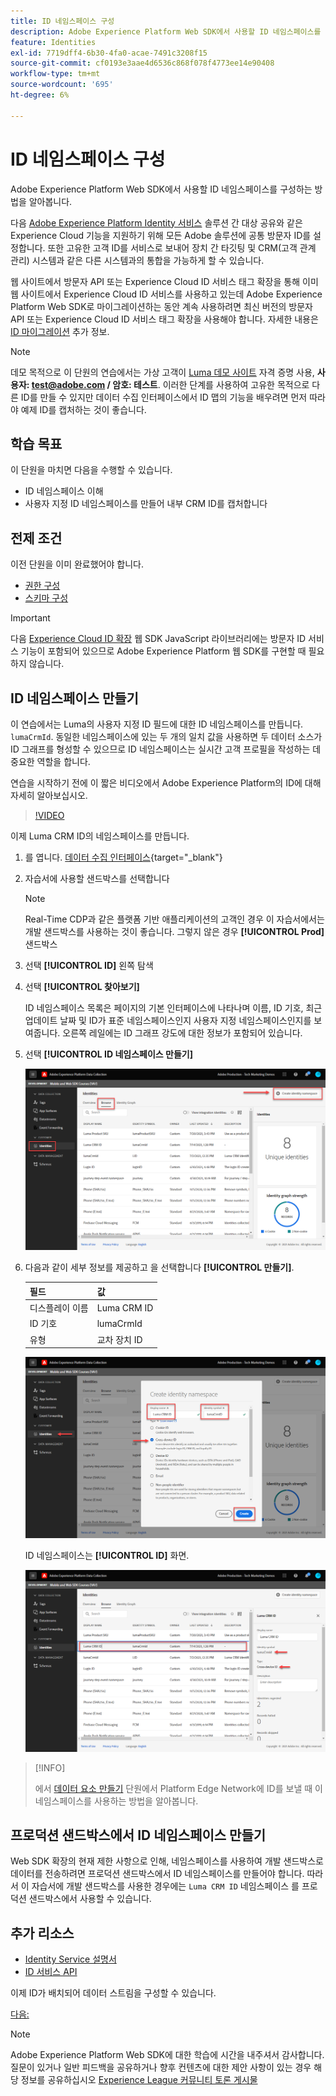```yaml
---
title: ID 네임스페이스 구성
description: Adobe Experience Platform Web SDK에서 사용할 ID 네임스페이스를 구성하는 방법을 알아봅니다. 이 단원은 웹 SDK를 사용하여 Adobe Experience Cloud 구현 자습서의 일부입니다.
feature: Identities
exl-id: 7719dff4-6b30-4fa0-acae-7491c3208f15
source-git-commit: cf0193e3aae4d6536c868f078f4773ee14e90408
workflow-type: tm+mt
source-wordcount: '695'
ht-degree: 6%

---
```


# ID 네임스페이스 구성

Adobe Experience Platform Web SDK에서 사용할 ID 네임스페이스를 구성하는 방법을 알아봅니다.

다음 [Adobe Experience Platform Identity 서비스](https://experienceleague.adobe.com/docs/id-service/using/home.html) 솔루션 간 대상 공유와 같은 Experience Cloud 기능을 지원하기 위해 모든 Adobe 솔루션에 공통 방문자 ID를 설정합니다. 또한 고유한 고객 ID를 서비스로 보내어 장치 간 타깃팅 및 CRM(고객 관계 관리) 시스템과 같은 다른 시스템과의 통합을 가능하게 할 수 있습니다.

웹 사이트에서 방문자 API 또는 Experience Cloud ID 서비스 태그 확장을 통해 이미 웹 사이트에서 Experience Cloud ID 서비스를 사용하고 있는데 Adobe Experience Platform Web SDK로 마이그레이션하는 동안 계속 사용하려면 최신 버전의 방문자 API 또는 Experience Cloud ID 서비스 태그 확장을 사용해야 합니다. 자세한 내용은 [ID 마이그레이션](https://experienceleague.adobe.com/docs/experience-platform/edge/identity/overview.html?lang=en) 추가 정보.

>[!NOTE]
>
> 데모 목적으로 이 단원의 연습에서는 가상 고객이 [Luma 데모 사이트](https://luma.enablementadobe.com/content/luma/us/en.html) 자격 증명 사용, **사용자: test@adobe.com / 암호: 테스트**. 이러한 단계를 사용하여 고유한 목적으로 다른 ID를 만들 수 있지만 데이터 수집 인터페이스에서 ID 맵의 기능을 배우려면 먼저 따라야 예제 ID를 캡처하는 것이 좋습니다.

## 학습 목표

이 단원을 마치면 다음을 수행할 수 있습니다.

* ID 네임스페이스 이해
* 사용자 지정 ID 네임스페이스를 만들어 내부 CRM ID를 캡처합니다


## 전제 조건

이전 단원을 이미 완료했어야 합니다.

* [권한 구성](configure-permissions.md)
* [스키마 구성](configure-schemas.md)

>[!IMPORTANT]
>
>다음 [Experience Cloud ID 확장](https://exchange.adobe.com/experiencecloud.details.100160.adobe-experience-cloud-id-launch-extension.html) 웹 SDK JavaScript 라이브러리에는 방문자 ID 서비스 기능이 포함되어 있으므로 Adobe Experience Platform 웹 SDK를 구현할 때 필요하지 않습니다.

## ID 네임스페이스 만들기

이 연습에서는 Luma의 사용자 지정 ID 필드에 대한 ID 네임스페이스를 만듭니다. `lumaCrmId`. 동일한 네임스페이스에 있는 두 개의 일치 값을 사용하면 두 데이터 소스가 ID 그래프를 형성할 수 있으므로 ID 네임스페이스는 실시간 고객 프로필을 작성하는 데 중요한 역할을 합니다.

연습을 시작하기 전에 이 짧은 비디오에서 Adobe Experience Platform의 ID에 대해 자세히 알아보십시오.
>[!VIDEO](https://video.tv.adobe.com/v/27841?quality=12&learn=on)

이제 Luma CRM ID의 네임스페이스를 만듭니다.

1. 를 엽니다. [데이터 수집 인터페이스](https://launch.adobe.com/){target=&quot;_blank&quot;}
1. 자습서에 사용할 샌드박스를 선택합니다

   >[!NOTE]
   >
   >Real-Time CDP과 같은 플랫폼 기반 애플리케이션의 고객인 경우 이 자습서에서는 개발 샌드박스를 사용하는 것이 좋습니다. 그렇지 않은 경우 **[!UICONTROL Prod]** 샌드박스

1. 선택 **[!UICONTROL ID]** 왼쪽 탐색
1. 선택 **[!UICONTROL 찾아보기]**

   ID 네임스페이스 목록은 페이지의 기본 인터페이스에 나타나며 이름, ID 기호, 최근 업데이트 날짜 및 ID가 표준 네임스페이스인지 사용자 지정 네임스페이스인지를 보여줍니다. 오른쪽 레일에는 ID 그래프 강도에 대한 정보가 포함되어 있습니다.

1. 선택 **[!UICONTROL ID 네임스페이스 만들기]**

   ![ID 보기](assets/configure-identities-screen.png)

1. 다음과 같이 세부 정보를 제공하고 을 선택합니다 **[!UICONTROL 만들기]**.

   | 필드 | 값 |
   |---------------|-----------|
   | 디스플레이 이름 | Luma CRM ID |
   | ID 기호 | lumaCrmId |
   | 유형 | 교차 장치 ID |


   ![네임스페이스 만들기](assets/identities-create-namespace.png)


   ID 네임스페이스는 **[!UICONTROL ID]** 화면.

   ![네임스페이스 만들기](assets/configure-identities-namespace-lumaCrmId.png)


>[!INFO]
>
> 에서 [데이터 요소 만들기](create-data-elements.md) 단원에서 Platform Edge Network에 ID를 보낼 때 이 네임스페이스를 사용하는 방법을 알아봅니다.

## 프로덕션 샌드박스에서 ID 네임스페이스 만들기

Web SDK 확장의 현재 제한 사항으로 인해, 네임스페이스를 사용하여 개발 샌드박스로 데이터를 전송하려면 프로덕션 샌드박스에서 ID 네임스페이스를 만들어야 합니다. 따라서 이 자습서에 개발 샌드박스를 사용한 경우에는 `Luma CRM ID` 네임스페이스 를 프로덕션 샌드박스에서 사용할 수 있습니다.

## 추가 리소스

* [Identity Service 설명서](https://experienceleague.adobe.com/docs/experience-platform/identity/home.html)
* [ID 서비스 API](https://www.adobe.io/experience-platform-apis/references/identity-service/)

이제 ID가 배치되어 데이터 스트림을 구성할 수 있습니다.

[다음: ](configure-datastream.md)

>[!NOTE]
>
>Adobe Experience Platform Web SDK에 대한 학습에 시간을 내주셔서 감사합니다. 질문이 있거나 일반 피드백을 공유하거나 향후 컨텐츠에 대한 제안 사항이 있는 경우 해당 정보를 공유하십시오 [Experience League 커뮤니티 토론 게시물](https://experienceleaguecommunities.adobe.com/t5/adobe-experience-platform-launch/tutorial-discussion-implement-adobe-experience-cloud-with-web/td-p/444996)

